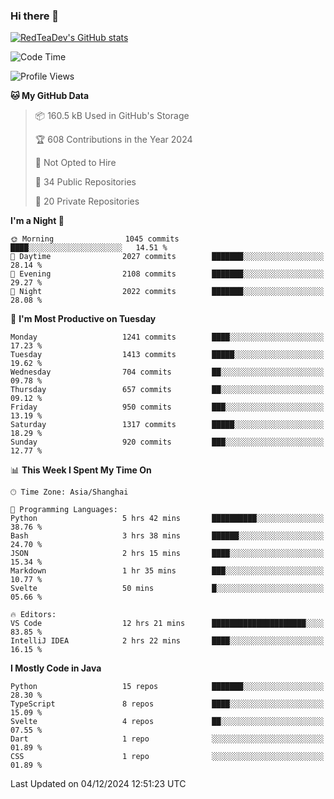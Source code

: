 ### Hi there 👋

<!--
**RedTeaDev/RedTeaDev** is a ✨ _special_ ✨ repository because its `README.md` (this file) appears on your GitHub profile.

Here are some ideas to get you started:

- 🔭 I’m currently working on ...
- 🌱 I’m currently learning ...
- 👯 I’m looking to collaborate on ...
- 🤔 I’m looking for help with ...
- 💬 Ask me about ...
- 📫 How to reach me: ...
- 😄 Pronouns: ...
- ⚡ Fun fact: ...
-->

<!--
[![wakatime](https://wakatime.com/badge/user/6b101ed0-04c0-4490-9283-eb61f2efff96.svg)](https://wakatime.com/@6b101ed0-04c0-4490-9283-eb61f2efff96)
!-->

[![RedTeaDev's GitHub stats](https://github-readme-stats.vercel.app/api?username=RedTeaDev\&include_all_commits=true)](https://github.com/anuraghazra/github-readme-stats)
<!--
[![willianrod's wakatime stats](https://github-readme-stats.vercel.app/api/wakatime?username=RedTeaDev)](https://github.com/anuraghazra/github-readme-stats)
!-->
<!--START_SECTION:waka-->
![Code Time](http://img.shields.io/badge/Code%20Time-2%2C785%20hrs%2036%20mins-blue)

![Profile Views](http://img.shields.io/badge/Profile%20Views-0-blue)

**🐱 My GitHub Data** 

> 📦 160.5 kB Used in GitHub's Storage 
 > 
> 🏆 608 Contributions in the Year 2024
 > 
> 🚫 Not Opted to Hire
 > 
> 📜 34 Public Repositories 
 > 
> 🔑 20 Private Repositories 
 > 
**I'm a Night 🦉** 

```text
🌞 Morning                1045 commits        ████░░░░░░░░░░░░░░░░░░░░░   14.51 % 
🌆 Daytime                2027 commits        ███████░░░░░░░░░░░░░░░░░░   28.14 % 
🌃 Evening                2108 commits        ███████░░░░░░░░░░░░░░░░░░   29.27 % 
🌙 Night                  2022 commits        ███████░░░░░░░░░░░░░░░░░░   28.08 % 
```
📅 **I'm Most Productive on Tuesday** 

```text
Monday                   1241 commits        ████░░░░░░░░░░░░░░░░░░░░░   17.23 % 
Tuesday                  1413 commits        █████░░░░░░░░░░░░░░░░░░░░   19.62 % 
Wednesday                704 commits         ██░░░░░░░░░░░░░░░░░░░░░░░   09.78 % 
Thursday                 657 commits         ██░░░░░░░░░░░░░░░░░░░░░░░   09.12 % 
Friday                   950 commits         ███░░░░░░░░░░░░░░░░░░░░░░   13.19 % 
Saturday                 1317 commits        █████░░░░░░░░░░░░░░░░░░░░   18.29 % 
Sunday                   920 commits         ███░░░░░░░░░░░░░░░░░░░░░░   12.77 % 
```


📊 **This Week I Spent My Time On** 

```text
🕑︎ Time Zone: Asia/Shanghai

💬 Programming Languages: 
Python                   5 hrs 42 mins       ██████████░░░░░░░░░░░░░░░   38.76 % 
Bash                     3 hrs 38 mins       ██████░░░░░░░░░░░░░░░░░░░   24.70 % 
JSON                     2 hrs 15 mins       ████░░░░░░░░░░░░░░░░░░░░░   15.34 % 
Markdown                 1 hr 35 mins        ███░░░░░░░░░░░░░░░░░░░░░░   10.77 % 
Svelte                   50 mins             █░░░░░░░░░░░░░░░░░░░░░░░░   05.66 % 

🔥 Editors: 
VS Code                  12 hrs 21 mins      █████████████████████░░░░   83.85 % 
IntelliJ IDEA            2 hrs 22 mins       ████░░░░░░░░░░░░░░░░░░░░░   16.15 % 
```

**I Mostly Code in Java** 

```text
Python                   15 repos            ███████░░░░░░░░░░░░░░░░░░   28.30 % 
TypeScript               8 repos             ████░░░░░░░░░░░░░░░░░░░░░   15.09 % 
Svelte                   4 repos             ██░░░░░░░░░░░░░░░░░░░░░░░   07.55 % 
Dart                     1 repo              ░░░░░░░░░░░░░░░░░░░░░░░░░   01.89 % 
CSS                      1 repo              ░░░░░░░░░░░░░░░░░░░░░░░░░   01.89 % 
```




 Last Updated on 04/12/2024 12:51:23 UTC
<!--END_SECTION:waka-->


